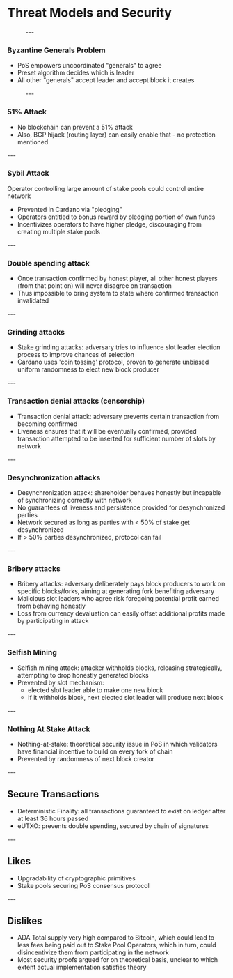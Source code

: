 <!-- .slide: data-background-color="#8D3AED" -->

# Threat Models and Security

<widget-text style="padding: 0 3em 0 3em">
---

### Byzantine Generals Problem
- PoS empowers uncoordinated "generals" to agree
- Preset algorithm decides which is leader
- All other "generals" accept leader and accept block it creates

<widget-text style="padding: 0 3em 0 3em">
---

### 51% Attack
- No blockchain can prevent a 51% attack
- Also, BGP hijack (routing layer) can easily enable that - no protection mentioned

<widget-text style="...">
---

### Sybil Attack
Operator controlling large amount of stake pools could control entire network

- Prevented in Cardano via "pledging" 
- Operators entitled to bonus reward by pledging portion of own funds 
- Incentivizes operators to have higher pledge, discouraging from creating multiple stake pools

<widget-text style="...">
---

### Double spending attack
 - Once transaction confirmed by honest player, all other honest players (from that point on) will never disagree on 
   transaction
 - Thus impossible to bring system to state where confirmed transaction invalidated

<widget-text style="...">
---

### Grinding attacks
- Stake grinding attacks: adversary tries to influence slot leader election process to improve chances of selection
- Cardano uses 'coin tossing' protocol, proven to generate unbiased uniform randomness to elect new block producer

<widget-text style="...">
---

### Transaction denial attacks (censorship)
- Transaction denial attack: adversary prevents certain transaction from becoming confirmed
- Liveness ensures that it will be eventually confirmed, provided transaction attempted to be inserted for sufficient number of slots by network

<widget-text style="...">
---

### Desynchronization attacks
- Desynchronization attack: shareholder behaves honestly but incapable of synchronizing correctly with network 
- No guarantees of liveness and persistence provided for desynchronized parties
- Network secured as long as parties with < 50% of stake get desynchronized 
- If > 50% parties desynchronized, protocol can fail

<widget-text style="...">
---

### Bribery attacks
- Bribery attacks: adversary deliberately pays block producers to work on specific blocks/forks, aiming at 
generating fork benefiting adversary 
- Malicious slot leaders who agree risk foregoing potential profit earned from behaving honestly 
- Loss from currency devaluation can easily offset additional profits made by participating in attack

<widget-text style="...">
---

### Selfish Mining
- Selfish mining attack: attacker withholds blocks, releasing strategically, attempting to drop honestly 
  generated blocks 
- Prevented by slot mechanism: 
  - elected slot leader able to make one new block
  - If it withholds block, next elected slot leader will produce next block

<widget-text style="...">
---

### Nothing At Stake Attack
- Nothing-at-stake: theoretical security issue in PoS in which validators have financial incentive to build on every 
  fork of chain
- Prevented by randomness of next block creator

<widget-text style="...">
---

<!-- .slide: data-background-color="#8D3AED" -->

## Secure Transactions
- Deterministic Finality: all transactions guaranteed to exist on ledger after at least 36 hours passed
- eUTXO: prevents double spending, secured by chain of signatures

<widget-text style="...">
---

## Likes
- Upgradability of cryptographic primitives
- Stake pools securing PoS consensus protocol

<widget-text style="...">
---

## Dislikes
- ADA Total supply very high compared to Bitcoin, which could lead to less fees being paid out to Stake Pool 
  Operators, which in turn, could disincentivize them from participating in the network
- Most security proofs argued for on theoretical basis, unclear to which extent actual implementation satisfies theory
